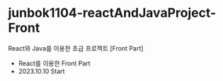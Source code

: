 # junbok1104-reactAndJavaProject-Front
React와 Java를 이용한 초급 프로젝트 [Front Part]

- React를 이용한 Front Part
- 2023.10.10 Start
